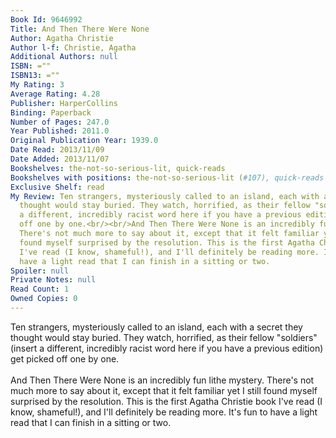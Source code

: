 ```yaml
---
Book Id: 9646992
Title: And Then There Were None
Author: Agatha Christie
Author l-f: Christie, Agatha
Additional Authors: null
ISBN: =""
ISBN13: =""
My Rating: 3
Average Rating: 4.28
Publisher: HarperCollins
Binding: Paperback
Number of Pages: 247.0
Year Published: 2011.0
Original Publication Year: 1939.0
Date Read: 2013/11/09
Date Added: 2013/11/07
Bookshelves: the-not-so-serious-lit, quick-reads
Bookshelves with positions: the-not-so-serious-lit (#107), quick-reads (#11)
Exclusive Shelf: read
My Review: Ten strangers, mysteriously called to an island, each with a secret they
  thought would stay buried. They watch, horrified, as their fellow "soldiers" (insert
  a different, incredibly racist word here if you have a previous edition) get picked
  off one by one.<br/><br/>And Then There Were None is an incredibly fun lithe mystery.
  There's not much more to say about it, except that it felt familiar yet I still
  found myself surprised by the resolution. This is the first Agatha Christie book
  I've read (I know, shameful!), and I'll definitely be reading more. It's fun to
  have a light read that I can finish in a sitting or two.
Spoiler: null
Private Notes: null
Read Count: 1
Owned Copies: 0
---
```


Ten strangers, mysteriously called to an island, each with a secret they thought would stay buried. They watch, horrified, as their fellow "soldiers" (insert a different, incredibly racist word here if you have a previous edition) get picked off one by one.<br/><br/>And Then There Were None is an incredibly fun lithe mystery. There's not much more to say about it, except that it felt familiar yet I still found myself surprised by the resolution. This is the first Agatha Christie book I've read (I know, shameful!), and I'll definitely be reading more. It's fun to have a light read that I can finish in a sitting or two.